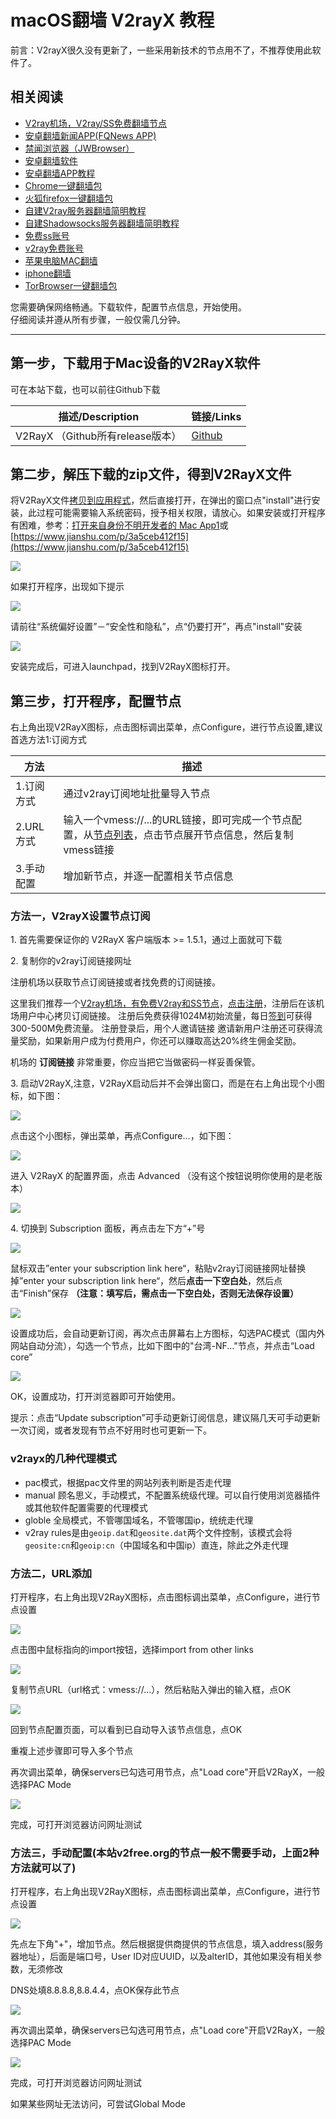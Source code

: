 # macOS翻墙 V2rayX 教程

前言：V2rayX很久没有更新了，一些采用新技术的节点用不了，不推荐使用此软件了。

## 相关阅读
*   [V2ray机场，V2ray/SS免费翻墙节点](https://github.com/bannedbook/fanqiang/wiki/V2ray%E6%9C%BA%E5%9C%BA)
*   [安卓翻墙新闻APP(FQNews APP)](https://github.com/bannedbook/fanqiang/wiki/%E7%A6%81%E9%97%BB%E7%BD%91%E5%AE%89%E5%8D%93%E7%BF%BB%E5%A2%99%E6%96%B0%E9%97%BBAPP)
*   [禁闻浏览器（JWBrowser）](https://github.com/bannedbook/fanqiang/wiki/%E5%AE%89%E5%8D%93%E7%BF%BB%E5%A2%99%E8%BD%AF%E4%BB%B6#JWBrowser)
*   [安卓翻墙软件](https://github.com/bannedbook/fanqiang/wiki/%E5%AE%89%E5%8D%93%E7%BF%BB%E5%A2%99%E8%BD%AF%E4%BB%B6)
*   [安卓翻墙APP教程](https://github.com/bannedbook/fanqiang/tree/master/android)
*   [Chrome一键翻墙包](https://github.com/bannedbook/fanqiang/wiki/Chrome%E4%B8%80%E9%94%AE%E7%BF%BB%E5%A2%99%E5%8C%85)
*   [火狐firefox一键翻墙包](https://github.com/bannedbook/fanqiang/wiki/%E7%81%AB%E7%8B%90firefox%E4%B8%80%E9%94%AE%E7%BF%BB%E5%A2%99%E5%8C%85)
*   [自建V2ray服务器翻墙简明教程](https://github.com/bannedbook/fanqiang/blob/master/v2ss/%E8%87%AA%E5%BB%BAV2ray%E6%9C%8D%E5%8A%A1%E5%99%A8%E7%AE%80%E6%98%8E%E6%95%99%E7%A8%8B.md)
*   [自建Shadowsocks服务器翻墙简明教程](https://github.com/bannedbook/fanqiang/blob/master/v2ss/%E8%87%AA%E5%BB%BAShadowsocks%E6%9C%8D%E5%8A%A1%E5%99%A8%E7%AE%80%E6%98%8E%E6%95%99%E7%A8%8B.md)
*   [免费ss账号](https://github.com/bannedbook/fanqiang/wiki/%E5%85%8D%E8%B4%B9ss%E8%B4%A6%E5%8F%B7)
*   [v2ray免费账号](https://github.com/bannedbook/fanqiang/wiki/v2ray%E5%85%8D%E8%B4%B9%E8%B4%A6%E5%8F%B7)
*   [苹果电脑MAC翻墙](https://github.com/bannedbook/fanqiang/wiki/%E8%8B%B9%E6%9E%9C%E7%94%B5%E8%84%91MAC%E7%BF%BB%E5%A2%99)
*   [iphone翻墙](https://github.com/bannedbook/fanqiang/wiki/iphone%E7%BF%BB%E5%A2%99)
*   [TorBrowser一键翻墙包](https://github.com/bannedbook/fanqiang/wiki/TorBrowser%E4%B8%80%E9%94%AE%E7%BF%BB%E5%A2%99%E5%8C%85)

您需要确保网络畅通。下载软件，配置节点信息，开始使用。  
仔细阅读并遵从所有步骤，一般仅需几分钟。

* * *

第一步，下载用于Mac设备的V2RayX软件
----------------------

可在本站下载，也可以前往Github下载

|描述/Description|链接/Links|
|--- |--- |
|V2RayX （Github所有release版本）|[Github](https://github.com/Cenmrev/V2RayX/releases)|

第二步，解压下载的zip文件，得到V2RayX文件
-------------------------

将V2RayX文件[拷贝到应用程式](https://www.google.com/search?q=Mac+%E6%8B%B7%E8%B4%9D%E7%A8%8B%E5%BA%8F%E5%88%B0%E5%BA%94%E7%94%A8%E7%A8%8B%E5%BA%8F)，然后直接打开，在弹出的窗口点"install"进行安装，此过程可能需要输入系统密码，授予相关权限，请放心。如果安装或打开程序有困难，参考：[打开来自身份不明开发者的 Mac App1](https://support.apple.com/zh-cn/guide/mac-help/mh40616/mac)或[https://www.jianshu.com/p/3a5ceb412f15](https://www.jianshu.com/p/3a5ceb412f15)

![](https://v2free.org/docs/SSPanel/macOS/V2rayX_files/mac-03.png)

如果打开程序，出现如下提示

![](https://v2free.org/docs/SSPanel/macOS/V2rayX_files/mac-01.png)

请前往“系统偏好设置”－“安全性和隐私”，点“仍要打开”，再点"install"安装

![](https://v2free.org/docs/SSPanel/macOS/V2rayX_files/mac-02.png)

安装完成后，可进入launchpad，找到V2RayX图标打开。

第三步，打开程序，配置节点
-------------

右上角出现V2RayX图标，点击图标调出菜单，点Configure，进行节点设置,建议首选方法1:订阅方式

|方法|描述|
|--- |--- |
|1.订阅方式|通过v2ray订阅地址批量导入节点|
|2.URL方式|输入一个vmess://...的URL链接，即可完成一个节点配置，从[节点列表](/user/node)，点击节点展开节点信息，然后复制vmess链接|
|3.手动配置|增加新节点，并逐一配置相关节点信息|

### 方法一，V2rayX设置节点订阅

1\. 首先需要保证你的 V2RayX 客户端版本 >= 1.5.1，通过上面就可下载

2\. 复制你的v2ray订阅链接网址


注册机场以获取节点订阅链接或者找免费的订阅链接。

这里我们推荐一个[V2ray机场，有免费V2ray和SS节点](https://github.com/bannedbook/fanqiang/wiki/V2ray%E6%9C%BA%E5%9C%BA)，[点击注册](https://w1.v2dns.xyz/auth/register?code=cd79)，注册后在该机场用户中心拷贝订阅链接。
注册后免费获得1024M初始流量，每日[签到](https://raw.githubusercontent.com/bannedbook/fanqiang/master/v2ss/images/checkin.jpg)可获得300-500M免费流量。
注册登录后，用个人邀请链接 邀请新用户注册还可获得流量奖励，如果新用户成为付费用户，你还可以赚取高达20%终生佣金奖励。

机场的 **订阅链接** 非常重要，你应当把它当做密码一样妥善保管。

3\. 启动V2RayX,注意，V2RayX启动后并不会弹出窗口，而是在右上角出现个小图标，如下图：

![](https://v2free.org/docs/SSPanel/macOS/V2rayX_files/v2rayx1.jpg)

点击这个小图标，弹出菜单，再点Configure...，如下图：

![](https://v2free.org/docs/SSPanel/macOS/V2rayX_files/v2rayx2.jpg)

进入 V2RayX 的配置界面，点击 Advanced （没有这个按钮说明你使用的是老版本）

![](https://v2free.org/docs/SSPanel/macOS/V2rayX_files/v2rayx3.jpg)

4\. 切换到 Subscription 面板，再点击左下方“+”号

![](https://v2free.org/docs/SSPanel/macOS/V2rayX_files/v2rayx4.jpg)

鼠标双击”enter your subscription link here“，粘贴v2ray订阅链接网址替换掉”enter your subscription link here“，然后**点击一下空白处**，然后点击“Finish”保存 **（注意：填写后，需点击一下空白处，否则无法保存设置）**

![](https://v2free.org/docs/SSPanel/macOS/V2rayX_files/v2rayx5.png)

设置成功后，会自动更新订阅，再次点击屏幕右上方图标，勾选PAC模式（国内外网站自动分流），勾选一个节点，比如下图中的"台湾-NF..."节点，并点击“Load core”

![](https://v2free.org/docs/SSPanel/macOS/V2rayX_files/v2rayx6.png)

OK，设置成功，打开浏览器即可开始使用。

提示：点击“Update subscription”可手动更新订阅信息，建议隔几天可手动更新一次订阅，或者发现有节点不好用时也可更新一下。

### v2rayx的几种代理模式

*   pac模式，根据pac文件里的网站列表判断是否走代理
*   manual 顾名思义，手动模式，不配置系统级代理。可以自行使用浏览器插件或其他软件配置需要的代理模式
*   globle 全局模式，不管哪国域名，不管哪国ip，统统走代理
*   v2ray rules是由`geoip.dat`和`geosite.dat`两个文件控制，该模式会将`geosite:cn`和`geoip:cn`（中国域名和中国ip）直连，除此之外走代理

### 方法二，URL添加

打开程序，右上角出现V2RayX图标，点击图标调出菜单，点Configure，进行节点设置

![](https://v2free.org/docs/SSPanel/macOS/V2rayX_files/mac-04.png)

点击图中鼠标指向的import按钮，选择import from other links

![](https://v2free.org/docs/SSPanel/macOS/V2rayX_files/mac-07.jpg)

复制节点URL（url格式：vmess://...），然后粘贴入弹出的输入框，点OK

![](https://v2free.org/docs/SSPanel/macOS/V2rayX_files/mac-08.png)

回到节点配置页面，可以看到已自动导入该节点信息，点OK

重複上述步骤即可导入多个节点

再次调出菜单，确保servers已勾选可用节点，点"Load core"开启V2RayX，一般选择PAC Mode

![](https://v2free.org/docs/SSPanel/macOS/V2rayX_files/mac-10.png)

完成，可打开浏览器访问网址测试

### 方法三，手动配置(本站v2free.org的节点一般不需要手动，上面2种方法就可以了)

打开程序，右上角出现V2RayX图标，点击图标调出菜单，点Configure，进行节点设置

![](https://v2free.org/docs/SSPanel/macOS/V2rayX_files/mac-04.png)

先点左下角"+"，增加节点。然后根据提供商提供的节点信息，填入address(服务器地址），后面是端口号，User ID对应UUID，以及alterID，其他如果没有相关参数，无须修改

DNS处填8.8.8.8,8.8.4.4，点OK保存此节点

![](https://v2free.org/docs/SSPanel/macOS/V2rayX_files/mac-05.png)

再次调出菜单，确保servers已勾选可用节点，点"Load core"开启V2RayX，一般选择PAC Mode

![](https://v2free.org/docs/SSPanel/macOS/V2rayX_files/mac-06.png)

完成，可打开浏览器访问网址测试

如果某些网址无法访问，可尝试Global Mode

